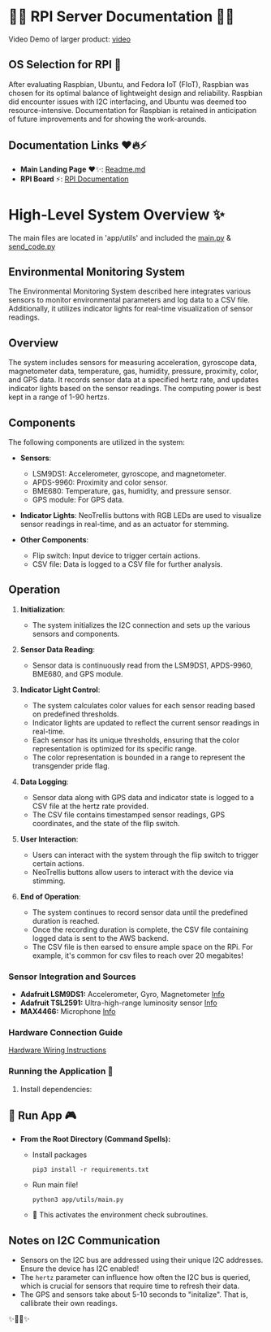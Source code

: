 # 🌈🤖 RPI Server Documentation 🌟🔧

Video Demo of larger product: [video](https://www.youtube.com/watch?v=wGUgLWJEKcA)

## OS Selection for RPI 🌟

After evaluating Raspbian, Ubuntu, and Fedora IoT (FIoT), Raspbian was chosen for its optimal balance of lightweight design and reliability. Raspbian did encounter issues with I2C interfacing, and Ubuntu was deemed too resource-intensive. Documentation for Raspbian is retained in anticipation of future improvements and for showing the work-arounds.

## Documentation Links ❤️🔥⚡

- **Main Landing Page** ❤️✨: [Readme.md](https://github.com/LilaShiba/third_wave/blob/main/readme.md)
- **RPI Board** ⚡: [RPI Documentation](https://github.com/LilaShiba/third_wave/blob/main/board_readme.md)

# High-Level System Overview ✨
The main files are located in 'app/utils' and included the [main.py](https://github.com/LilaShiba/third_wave/blob/main/app/utils/main.py) & [send_code.py](https://github.com/LilaShiba/third_wave/blob/main/app/utils/send_code.py)


## Environmental Monitoring System

The Environmental Monitoring System described here integrates various sensors to monitor environmental parameters and log data to a CSV file. Additionally, it utilizes indicator lights for real-time visualization of sensor readings.

## Overview

The system includes sensors for measuring acceleration, gyroscope data, magnetometer data, temperature, gas, humidity, pressure, proximity, color, and GPS data. It records sensor data at a specified hertz rate, and updates indicator lights based on the sensor readings. The computing power is best kept in a range of 1-90 hertzs.

## Components

The following components are utilized in the system:

- **Sensors**:
  - LSM9DS1: Accelerometer, gyroscope, and magnetometer.
  - APDS-9960: Proximity and color sensor.
  - BME680: Temperature, gas, humidity, and pressure sensor.
  - GPS module: For GPS data.

- **Indicator Lights**: NeoTrellis buttons with RGB LEDs are used to visualize sensor readings in real-time, and as an actuator for stemming.

- **Other Components**:
  - Flip switch: Input device to trigger certain actions.
  - CSV file: Data is logged to a CSV file for further analysis.

## Operation

1. **Initialization**:
   - The system initializes the I2C connection and sets up the various sensors and components.

2. **Sensor Data Reading**:
   - Sensor data is continuously read from the LSM9DS1, APDS-9960, BME680, and GPS module.

3. **Indicator Light Control**:
   - The system calculates color values for each sensor reading based on predefined thresholds.
   - Indicator lights are updated to reflect the current sensor readings in real-time.
   - Each sensor has its unique thresholds, ensuring that the color representation is optimized for its specific range.
   - The color representation is bounded in a range to represent the transgender pride flag.

4. **Data Logging**:
   - Sensor data along with GPS data and indicator state is logged to a CSV file at the hertz rate provided.
   - The CSV file contains timestamped sensor readings, GPS coordinates, and the state of the flip switch.

5. **User Interaction**:
   - Users can interact with the system through the flip switch to trigger certain actions.
   - NeoTrellis buttons allow users to interact with the device via stimming.

6. **End of Operation**:
   - The system continues to record sensor data until the predefined duration is reached.
   - Once the recording duration is complete, the CSV file containing logged data is sent to the AWS backend.
   - The CSV file is then earsed to ensure ample space on the RPi. For example, it's common for csv files to reach over 20 megabites!

### Sensor Integration and Sources

- **Adafruit LSM9DS1:** Accelerometer, Gyro, Magnetometer [Info](https://learn.adafruit.com/adafruit-lsm9ds1-accelerometer-plus-gyro-plus-magnetometer-9-dof-breakout/pinouts)
- **Adafruit TSL2591:** Ultra-high-range luminosity sensor [Info](https://learn.adafruit.com/adafruit-tsl2591)
- **MAX4466:** Microphone [Info](https://learn.adafruit.com/adafruit-tsl2591)

### Hardware Connection Guide

[Hardware Wiring Instructions](https://www.circuito.io/app?components=9443,12787,164792,200000,243599,488167,763365,779831)

### Running the Application 🚀

1. Install dependencies:

## 🚀 Run App 🎮

- **From the Root Directory (Command Spells):**

  - Install packages

    ```
    pip3 install -r requirements.txt
    ```
  
  - Run main file!

    ```
    python3 app/utils/main.py
    ```

  - 🌟 This activates the environment check subroutines.


## Notes on I2C Communication

- Sensors on the I2C bus are addressed using their unique I2C addresses. Ensure the device has I2C enabled! 
- The `hertz` parameter can influence how often the I2C bus is queried, which is crucial for sensors that require time to refresh their data.
- The GPS and sensors take about 5-10 seconds to "initalize". That is, callibrate their own readings.

✨🧙‍♀️✨
